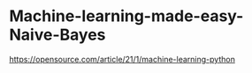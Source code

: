 # Machine-learning-made-easy-Naive-Bayes
https://opensource.com/article/21/1/machine-learning-python
